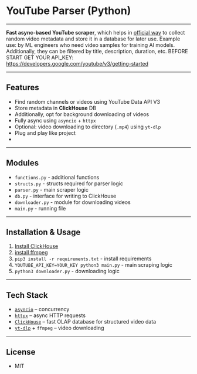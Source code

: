 # YouTube Parser (Python)
___
**Fast async-based YouTube scraper**, which helps in <ins>official way</ins> to collect random video metadata and store it in a database for later use.
Example use: by ML engineers who need video samples for training AI models.
Additionally, they can be filtered by title, description, duration, etc.
BEFORE START GET YOUR API_KEY: https://developers.google.com/youtube/v3/getting-started
___
## Features
- Find random channels or videos using YouTube Data API V3
- Store metadata in **ClickHouse** DB
- Additionally, opt for background downloading of videos
- Fully async using `asyncio` + `httpx`
- Optional: video downloading to directory (`.mp4`) using `yt-dlp`
- Plug and play like project
- 
___
## Modules
- `functions.py` - additional functions
- `structs.py` - structs required for parser logic
- `parser.py` - main scraper logic
- `db.py` - interface for writing to ClickHouse
- `downloader.py` - module for downloading videos
- `main.py` - running file
___
## Installation & Usage
1. [Install ClickHouse](https://clickhouse.com/docs/install)
2. [install ffmpeg](https://ffmpeg.org/download.html)
2. `pip3 install -r requirements.txt` - install requirements
3. `YOUTUBE_API_KEY=YOUR_KEY python3 main.py` - main scraping logic
4. `python3 downloader.py` - downloading logic
___
## Tech Stack
- [`asyncio`](https://docs.python.org/3/library/asyncio.html) – concurrency
- [`httpx`](https://www.python-httpx.org/) – async HTTP requests
- [`ClickHouse`](https://clickhouse.com/) – fast OLAP database for structured video data
- [`yt-dlp`](https://github.com/yt-dlp/yt-dlp) + `ffmpeg` – video downloading
___
## License
- MIT
